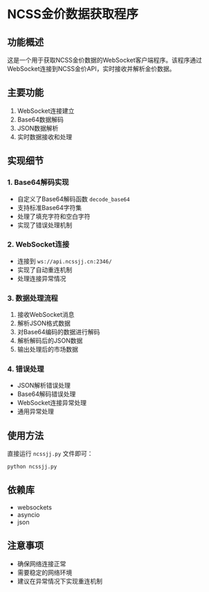 # NCSS金价数据获取程序

## 功能概述
这是一个用于获取NCSS金价数据的WebSocket客户端程序。该程序通过WebSocket连接到NCSS金价API，实时接收并解析金价数据。

## 主要功能
1. WebSocket连接建立
2. Base64数据解码
3. JSON数据解析
4. 实时数据接收和处理

## 实现细节

### 1. Base64解码实现
- 自定义了Base64解码函数 `decode_base64`
- 支持标准Base64字符集
- 处理了填充字符和空白字符
- 实现了错误处理机制

### 2. WebSocket连接
- 连接到 `ws://api.ncssjj.cn:2346/`
- 实现了自动重连机制
- 处理连接异常情况

### 3. 数据处理流程
1. 接收WebSocket消息
2. 解析JSON格式数据
3. 对Base64编码的数据进行解码
4. 解析解码后的JSON数据
5. 输出处理后的市场数据

### 4. 错误处理
- JSON解析错误处理
- Base64解码错误处理
- WebSocket连接异常处理
- 通用异常处理

## 使用方法
直接运行 `ncssjj.py` 文件即可：
```bash
python ncssjj.py
```

## 依赖库
- websockets
- asyncio
- json

## 注意事项
- 确保网络连接正常
- 需要稳定的网络环境
- 建议在异常情况下实现重连机制 